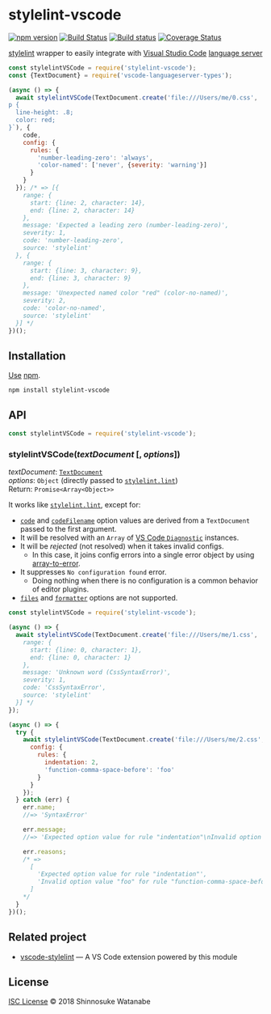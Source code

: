 # stylelint-vscode

[![npm version](https://img.shields.io/npm/v/stylelint-vscode.svg)](https://www.npmjs.com/package/stylelint-vscode)
[![Build Status](https://travis-ci.org/shinnn/stylelint-vscode.svg?branch=master)](https://travis-ci.org/shinnn/stylelint-vscode)
[![Build status](https://ci.appveyor.com/api/projects/status/ncmsp5lp5gke8mci/branch/master?svg=true)](https://ci.appveyor.com/project/ShinnosukeWatanabe/stylelint-vscode/branch/master)
[![Coverage Status](https://img.shields.io/coveralls/shinnn/stylelint-vscode.svg)](https://coveralls.io/github/shinnn/stylelint-vscode)

[stylelint](https://github.com/stylelint/stylelint) wrapper to easily integrate with [Visual Studio Code](https://code.visualstudio.com/) [language server](https://github.com/Microsoft/vscode-languageserver-node)

```javascript
const stylelintVSCode = require('stylelint-vscode');
const {TextDocument} = require('vscode-languageserver-types');

(async () => {
  await stylelintVSCode(TextDocument.create('file:///Users/me/0.css', 'css', 1, `
p {
  line-height: .8;
  color: red;
}`), {
    code,
    config: {
      rules: {
        'number-leading-zero': 'always',
        'color-named': ['never', {severity: 'warning'}]
      }
    }
  }); /* => [{
    range: {
      start: {line: 2, character: 14},
      end: {line: 2, character: 14}
    },
    message: 'Expected a leading zero (number-leading-zero)',
    severity: 1,
    code: 'number-leading-zero',
    source: 'stylelint'
  }, {
    range: {
      start: {line: 3, character: 9},
      end: {line: 3, character: 9}
    },
    message: 'Unexpected named color "red" (color-no-named)',
    severity: 2,
    code: 'color-no-named',
    source: 'stylelint'
  }] */
})();
```

## Installation

[Use](https://docs.npmjs.com/cli/install) [npm](https://docs.npmjs.com/getting-started/what-is-npm).

```
npm install stylelint-vscode
```

## API

```javascript
const stylelintVSCode = require('stylelint-vscode');
```

### stylelintVSCode(*textDocument* [, *options*])

*textDocument*: [`TextDocument`](https://code.visualstudio.com/docs/extensionAPI/vscode-api#TextDocument)  
*options*: `Object` (directly passed to [`stylelint.lint`](https://github.com/stylelint/stylelint/blob/master/docs/user-guide/node-api.md#the-stylelint-node-api))  
Return: `Promise<Array<Object>>`

It works like [`stylelint.lint`](https://github.com/stylelint/stylelint/blob/9.2.1/lib/index.js#L30), except for:

* [`code`](https://github.com/stylelint/stylelint/blob/master/docs/user-guide/node-api.md#code) and [`codeFilename`](https://github.com/stylelint/stylelint/blob/master/docs/user-guide/node-api.md#codefilename) option values are derived from a `TextDocument` passed to the first argument.
* It will be resolved with an `Array` of [VS Code `Diagnostic`](https://github.com/Microsoft/vscode-languageserver-node/blob/release/4.0.0/types/src/main.ts#L181-L208) instances.
* It will be *rejected* (not resolved) when it takes invalid configs.
  * In this case, it joins config errors into a single error object by using [array-to-error](https://github.com/shinnn/array-to-error).
* It suppresses `No configuration found` error.
  * Doing nothing when there is no configuration is a common behavior of editor plugins.
* [`files`](https://github.com/stylelint/stylelint/blob/master/docs/user-guide/node-api.md#files) and [`formatter`](https://github.com/stylelint/stylelint/blob/master/docs/user-guide/node-api.md#formatter) options are not supported.

```javascript
const stylelintVSCode = require('stylelint-vscode');

(async () => {
  await stylelintVSCode(TextDocument.create('file:///Users/me/1.css', 'css', 1, '{foo}')); /*=> [{
    range: {
      start: {line: 0, character: 1},
      end: {line: 0, character: 1}
    },
    message: 'Unknown word (CssSyntaxError)',
    severity: 1,
    code: 'CssSyntaxError',
    source: 'stylelint'
  }] */
});
```

```javascript
(async () => {
  try {
    await stylelintVSCode(TextDocument.create('file:///Users/me/2.css', 'css', 1, 'a {}'), {
      config: {
        rules: {
          indentation: 2,
          'function-comma-space-before': 'foo'
        }
      }
    });
  } catch (err) {
    err.name;
    //=> 'SyntaxError'

    err.message;
    //=> 'Expected option value for rule "indentation"\nInvalid option value "foo" for rule "function-comma-space-before"'

    err.reasons;
    /* =>
      [
        'Expected option value for rule "indentation"',
        'Invalid option value "foo" for rule "function-comma-space-before"'
      ]
    */
  }
})();
```

## Related project

* [vscode-stylelint](https://github.com/shinnn/vscode-stylelint) — A VS Code extension powered by this module

## License

[ISC License](./LICENSE) © 2018 Shinnosuke Watanabe
